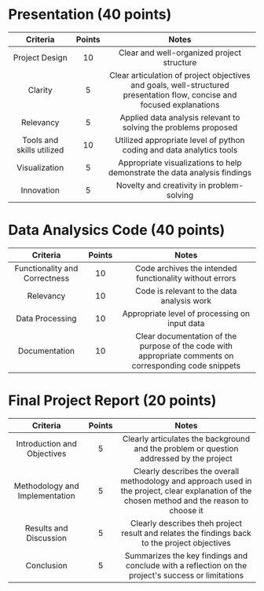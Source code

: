 
# Presentation (40 points)
|         Criteria          | Points |                                                          Notes                                                          |
| :-----------------------: | :----: | :---------------------------------------------------------------------------------------------------------------------: |
|      Project Design       |   10   |                                       Clear and well-organized project structure                                        |
|          Clarity          |   5    | Clear articulation of project objectives and goals, well-structured presentation flow, concise and focused explanations |
|         Relevancy         |   5    |                             Applied data analysis relevant to solving the problems proposed                             |
| Tools and skills utilized |   10   |                          Utilized appropriate level of python coding and data analytics tools                           |
|       Visualization       |   5    |                        Appropriate visualizations to help demonstrate the data analysis findings                        |
|        Innovation         |   5    |                                        Novelty and creativity in problem-solving                                        |


# Data Analysics Code (40 points)
|           Criteria            | Points |                                                  Notes                                                  |
| :---------------------------: | :----: | :-----------------------------------------------------------------------------------------------------: |
| Functionality and Correctness |   10   |                         Code archives the intended functionality without errors                         |
|           Relevancy           |   10   |                               Code is relevant to the data analysis work                                |
|        Data Processing        |   10   |                              Appropriate level of processing on input data                              |
|         Documentation         |   10   | Clear documentation of the purpose of the code with appropriate comments on corresponding code snippets |

# Final Project Report (20 points)

|            Criteria            | Points |                                                                     Notes                                                                      |
| :----------------------------: | :----: | :--------------------------------------------------------------------------------------------------------------------------------------------: |
|  Introduction and Objectives   |   5    |                            Clearly articulates the background and the problem or question addressed by the project                             |
| Methodology and Implementation |   5    | Clearly describes the overall methodology and approach used in the project, clear explanation of the chosen method and the reason to choose it |
|     Results and Discussion     |   5    |                         Clearly describes theh project result and relates the findings back to the project objectives                          |
|           Conclusion           |   5    |                       Summarizes the key findings and conclude with a reflection on the project's success or limitations                       |

